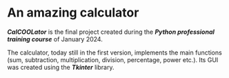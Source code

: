 # An amazing calculator

***CalCOOLator*** is the final project created during the ***Python professional training course*** of January 2024.

The calculator, today still in the first version, implements the main functions (sum, subtraction, multiplication, division, percentage, power etc.). 
Its GUI was created using the ***Tkinter*** library.
